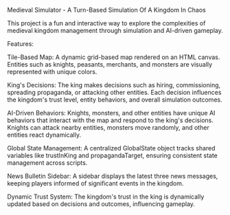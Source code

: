 Medieval Simulator - A Turn-Based Simulation Of A Kingdom In Chaos

This project is a fun and interactive way to explore the complexities of medieval kingdom management through simulation and AI-driven gameplay.

Features:

Tile-Based Map:
  A dynamic grid-based map rendered on an HTML canvas.
  Entities such as knights, peasants, merchants, and monsters are visually represented with unique colors.
  
King's Decisions:
  The king makes decisions such as hiring, commissioning, spreading propaganda, or attacking other entities.
  Each decision influences the kingdom's trust level, entity behaviors, and overall simulation outcomes.
  
AI-Driven Behaviors:
  Knights, monsters, and other entities have unique AI behaviors that interact with the map and respond to the king's decisions.
  Knights can attack nearby entities, monsters move randomly, and other entities react dynamically.
  
Global State Management:
  A centralized GlobalState object tracks shared variables like trustInKing and propagandaTarget, ensuring consistent state management across scripts.
  
News Bulletin Sidebar:
  A sidebar displays the latest three news messages, keeping players informed of significant events in the kingdom.
  
Dynamic Trust System:
  The kingdom's trust in the king is dynamically updated based on decisions and outcomes, influencing gameplay.
